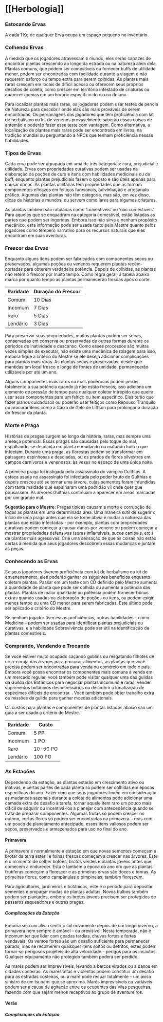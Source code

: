 # [[Herbologia]]

### Estocando Ervas
A cada 1 Kg de qualquer Erva ocupa um espaço pequeno no inventário.

### Colhendo Ervas

À medida que os jogadores atravessam o mundo, eles serão capazes de encontrar plantas crescendo ao longo da estrada ou na natureza além dela. Plantas comuns, que podem ser comestíveis ou fornecer buffs de utilidade menor, podem ser encontradas com facilidade durante a viagem e não requerem esforço ou tempo extra para serem colhidas. As plantas mais raras crescem em locais de difícil acesso ou oferecem seus próprios desafios de coleta, como crescer em território infestado de criaturas ou aparecer apenas em um horário específico do dia ou do ano.

Para localizar plantas mais raras, os jogadores podem usar testes de perícia de Natureza para descobrir onde elas são mais prováveis de serem encontradas. Os personagens dos jogadores que têm proficiência com kit de herbalismo ou kit de venenos provavelmente saberão essas coisas de antemão e poderão fazer esse teste com vantagem. Como alternativa, a localização de plantas mais raras pode ser encontrada em livros, na tradição mundial ou perguntando a NPCs que tenham proficiência nessas habilidades.

### Tipos de Ervas

Cada erva pode ser agrupada em uma de três categorias: cura, prejudicial e utilidade. Ervas com propriedades curativas podem ser usadas na elaboração de poções de cura e itens com habilidades medicinais ou de buff, enquanto plantas prejudiciais fazem o oposto e são úteis apenas para causar danos. As plantas utilitárias têm propriedades que as tornam componentes eficazes em feitiços funcionais, adivinhação e artesanato prático. Algumas das plantas não têm categoria, mas são, em vez disso, dicas de histórias e mundos, ou servem como lares para algumas criaturas.

As plantas também são rotuladas como ‘comestíveis’ ou ‘não comestíveis’. Para aqueles que se enquadram na categoria comestível, estão listadas as partes que podem ser ingeridas. Embora isso não sirva a nenhum propósito mecânico, esta informação pode ser usada tanto pelo Mestre quanto pelos jogadores como tempero narrativo para os recursos naturais que eles encontram em suas aventuras.

### Frescor das Ervas

Enquanto alguns itens podem ser fabricados com componentes secos ou preservados, algumas poções ou venenos requerem plantas recém-cortadas para obterem verdadeira potência. Depois de colhidas, as plantas não retêm o frescor por muito tempo. Como regra geral, a tabela abaixo marca por quanto tempo as plantas permanecerão frescas após o corte.

| Raridade | Duração do Frescor |
| -------- | ------------------ |
| Comum    | 10 Dias            |
| Incomum  | 7 Dias             |
| Raro     | 5 Dias             |
| Lendário | 3 Dias             |

Para preservar suas propriedades, muitas plantas podem ser secas, conservadas em conserva ou preservadas de outras formas durante os períodos de inatividade e descanso. Como esses processos são muitas vezes simples de executar, não existe uma mecânica de rolagem para isso, embora fique a critério do Mestre se ele deseja adicionar complicações para plantas mais raras. As plantas secas e preservadas, desde que mantidas em local fresco e longe de fontes de umidade, permanecerão utilizáveis por até um ano.

Alguns componentes mais raros ou mais poderosos podem perder totalmente a sua potência quando já não estão frescos; isso adiciona um elemento de pressão de tempo para qualquer coletor intrépido que queira usar seus componentes para um feitiço ou item específico. Eles terão que fazer planos cuidadosos ou poderão usar feitiços como Repouso Tranquilo ou procurar itens como a Caixa de Gelo de Liffson para prolongar a duração do frescor da planta.

### Morte e Praga
Histórias de pragas surgem ao longo da história, raras, mas sempre uma ameaça potencial. Essas pragas são causadas pelo toque do mal, espalhando-se de planta em planta e mudando ou matando tudo o que infectam. Durante uma praga, as florestas podem se transformar em paisagens espinhosas e desoladas, ou os prados de flores silvestres em campos carnívoros e venenosos: às vezes no espaço de uma única noite.

A primeira praga foi instigada pelo assassinato do vampiro Gulthias. A estaca usada no assassinato foi infectada pelo poder bruto de Gulthias e depois cresceu até se tornar uma árvore, cujas sementes foram infundidas com tanta maldade que espalharam uma podridão vil onde quer que pousassem. As árvores Gulthias continuam a aparecer em áreas marcadas por um grande mal.

**Sugestão para o Mestre:** Pragas típicas causam a morte e corrupção de todas as plantas em uma determinada área. Uma maneira sutil de sugerir o início de uma praga antes que ela se torne óbvia é mudar a natureza das plantas que estão infectadas - por exemplo, plantas com propriedades curativas podem começar a causar danos por veneno ou podem começar a mostrar propriedades defensivas (auras inflamáveis, sucos canibais, etc.) de plantas mais agressivas. Crie uma sensação de que as coisas não estão certas à medida que seus jogadores descobrem essas mudanças e juntam as peças.

### Conhecendo as Ervas
Se seus jogadores tiverem proficiência com kit de herbalismo ou kit de envenenamento, eles poderão ganhar os seguintes benefícios enquanto coletam plantas. Passar em um teste com CD definido pelo Mestre aumenta a quantidade de planta que pode ser colhida ou aumenta a potência das plantas. Plantas de maior qualidade ou potência podem fornecer bônus extras quando usadas na elaboração de poções ou itens, ou podem exigir menos tempo ou uma CD menor para serem fabricadas. Este último pode ser aplicado a critério do Mestre.

Se nenhum jogador tiver essas proficiências, outras habilidades – como Medicina – podem ser usadas para identificar plantas prejudiciais ou curativas, e a habilidade Sobrevivência pode ser útil na identificação de plantas comestíveis.

### Comprando, Vendendo e Trocando

Se você estiver muito ocupado caçando goblins ou resgatando filhotes de urso-coruja das árvores para procurar alimentos, as plantas que você precisa podem ser encontradas para venda ou comércio em todo o país. Embora você possa encontrar os componentes mais comuns à venda em um mercado regular, você também pode visitar qualquer uma das guildas da Guilda dos Botânicos para negociar plantas incomuns e raras, vender suprimentos botânicos desnecessários ou descobrir a localização de espécimes difíceis de encontrar. . Você também pode obter trabalho extra ou missões da guilda para ganhar moedas adicionais.

Os custos para plantas e componentes de plantas listados abaixo são um guia a ser usado a critério do Mestre.

| Raridade | Custo    |
| -------- | -------- |
| Comum    | 5 PP     |
| Incomum  | 1 PO     |
| Raro     | 10-50 PO |
| Lendário | 100 PO   |

### As Estações

Dependendo da estação, as plantas estarão em crescimento ativo ou inativas, e certas partes de cada planta só podem ser colhidas em épocas específicas do ano. Fazer com que seus jogadores levem em consideração as mudanças sazonais durante a coleta de alimentos pode adicionar uma camada extra de desafio à tarefa, tornar aquele item raro um pouco mais difícil de adquirir ou incentivá-los a planejar com antecedência quando se trata de preparar componentes. Algumas frutas só podem crescer no outono, certas flores só podem ser encontradas na primavera... mas com um pouco de planejamento antecipado, esses itens valiosos podem ser secos, preservados e armazenados para uso no final do ano.

#### Primavera

A primavera é normalmente a estação em que novas sementes começam a brotar da terra estéril e folhas frescas começam a crescer nas árvores. Este é o momento de colher botões, brotos verdes e plantas jovens antes que comecem a endurecer. Esta é também a época do ano em que as plantas frutíferas começam a florescer e as primeiras ervas são doces e tenras. As primeiras flores, como campânulas e pimpinelas, também florescem.

Para agricultores, jardineiros e botânicos, este é o período para depositar sementes e propagar mudas de plantas adultas. Novos bulbos também podem ser plantados, embora os brotos jovens precisem ser protegidos de pássaros saqueadores e outras pragas.

##### Complicações da Estação
Embora seja um alívio sentir o sol novamente depois de um longo inverno, a primavera nem sempre é amável – ou previsível. Nesta temporada, não é incomum ter que lidar com geadas tardias, chuvas fortes e fortes vendavais. Os ventos fortes são um desafio suficiente para permanecer parado, mas se recolherem quaisquer itens soltos ou detritos, estes podem tornar-se perigosos projéteis de alta velocidade – perigos para os incautos. Qualquer equipamento não protegido também poderá ser perdido.

As marés podem ser imprevisíveis, levando a barcos virados ou a danos em cidades costeiras. As marés altas e violentas podem constituir um desafio para as estradas costeiras, ou a maré pode recuar totalmente – um aviso sinistro de um tsunami que se aproxima. Marés imprevisíveis ou variáveis podem ser a causa de agitação entre os ocupantes das vilas pesqueiras, fazendo com que sejam menos receptivos ao grupo de aventureiros.

#### Verão



##### Complicações da Estação

